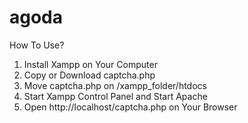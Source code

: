 # agoda
How To Use?
1. Install Xampp on Your Computer
2. Copy or Download captcha.php
3. Move captcha.php on /xampp_folder/htdocs
4. Start Xampp Control Panel and Start Apache
5. Open http://localhost/captcha.php on Your Browser
